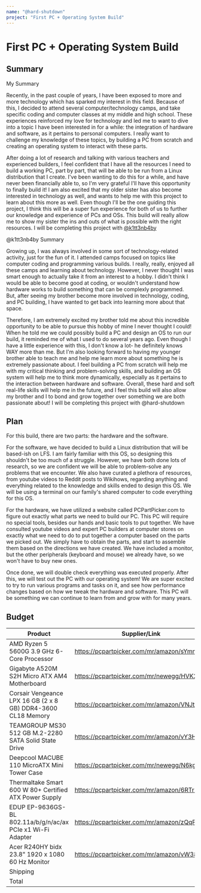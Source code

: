 ```yaml
---
name: "@hard-shutdown"
project: "First PC + Operating System Build"
---
```


# First PC + Operating System Build

## Summary
My Summary

Recently, in the past couple of years, I have been exposed to more and more technology which has sparked my interest in this field. Because of this, I decided to attend several computer/technology camps, and take specific coding and computer classes at my middle and high school. These experiences reinforced my love for technology and led me to want to dive into a topic I have been interested in for a while: the integration of hardware and software, as it pertains to personal computers. I really want to challenge my knowledge of these topics, by building a PC from scratch and creating an operating system to interact with these parts. 

After doing a lot of research and talking with various teachers and experienced builders, I feel confident that I have all the resources I need to build a working PC, part by part, that will be able to be run from a Linux distribution that I create. I've been wanting to do this for a while, and have never been financially able to, so I'm very grateful I'll have this opportunity to finally build it! I am also excited that my older sister has also become interested in technology as well, and wants to help me with this project to learn about this more as well. Even though I'll be the one guiding this project, I think this will be a super fun experience for both of us to further our knowledge and experience of PCs and OSs. This build will really allow me to show my sister the ins and outs of what is possible with the right resources.
I will be completing this project with [@k1tt3nb4by](https://github.com/k1tt3nb4by)

@k1tt3nb4by Summary

Growing up, I was always involved in some sort of technology-related activity, just for the fun of it. I attended camps focused on topics like computer coding and programming various builds. I really, really, enjoyed all these camps and learning about technology. However, I never thought I was smart enough to actually take it from an interest to a hobby. I didn't think I would be able to become good at coding, or wouldn't understand how hardware works to build something that can be complexly programmed. But, after seeing my brother become more involved in technology, coding, and PC building, I have wanted to get back into learning more about that space.

Therefore, I am extremely excited my brother told me about this incredible opportunity to be able to pursue this hobby of mine I never thought I could! When he told me we could possibly build a PC and design an OS to run our build, it reminded me of what I used to do several years ago. Even though I have a little experience with this, I don't know a lot- he definitely knows WAY more than me. But I'm also looking forward to having my younger brother able to teach me and help me learn more about something he is extremely passionate about. I feel building a PC from scratch will help me with my critical thinking and problem-solving skills, and building an OS system will help me to think more dynamically, especially as it pertains to the interaction between hardware and software. Overall, these hard and soft real-life skills will help me in the future, and I feel this build will also allow my brother and I to bond and grow together over something we are both passionate about! I will be completing this project with @hard-shutdown
## Plan

For this build, there are two parts: the hardware and the software. 

For the software, we have decided to build a Linux distribution that will be based-ish on LFS. I am fairly familiar with this OS,  so designing this shouldn't be too much of a struggle. However, we have both done lots of research, so we are confident we will be able to problem-solve any problems that we encounter. We also have curated a plethora of resources, from youtube videos to Reddit posts to Wikihows, regarding anything and everything related to the knowledge and skills ended to design this OS. We will be using a terminal on our family's shared computer to code everything for this OS.

For the hardware, we have utilized a website called PCPartPicker.com to figure out exactly what parts we need to build our PC. This PC will require no special tools, besides our hands and basic tools to put together. We have consulted youtube videos and expert PC builders at computer stores on exactly what we need to do to put together a computer based on the parts we picked out. We simply have to obtain the parts, and start to assemble them based on the directions we have created. We have included a monitor, but the other peripherals (keyboard and mouse) we already have, so we won't have to buy new ones.

Once done, we will double check everything was executed properly. After this, we will test out the PC with our operating system! We are super excited to try to run various programs and tasks on it, and see how performance changes based on how we tweak the hardware and software. This PC will be something we can continue to learn from and grow with for many years.

## Budget

| Product         | Supplier/Link                         | Cost   |
| --------------- | ------------------------------------- | ------ |
| AMD Ryzen 5 5600G 3.9 GHz 6-Core Processor   | https://pcpartpicker.com/mr/amazon/sYmmP6 | $124.07 |
| Gigabyte A520M S2H Micro ATX AM4 Motherboard |https://pcpartpicker.com/mr/newegg/HVK2FT | $69.99|
| Corsair Vengeance LPX 16 GB (2 x 8 GB) DDR4-3600 CL18 Memory |https://pcpartpicker.com/mr/amazon/VNJtt6 | $52.99 |
| TEAMGROUP MS30 512 GB M.2-2280 SATA Solid State Drive |https://pcpartpicker.com/mr/amazon/vY3H99  | $24.49 |
| Deepcool MACUBE 110 MicroATX Mini Tower Case |https://pcpartpicker.com/mr/newegg/N6kgXL  | $71.98|
| Thermaltake Smart 600 W 80+ Certified ATX Power Supply |https://pcpartpicker.com/mr/amazon/6RTrxr | $44.99 |
| EDUP EP-9636GS-BL 802.11a/b/g/n/ac/ax PCIe x1 Wi-Fi Adapter |https://pcpartpicker.com/mr/amazon/zQqPxr  | $28.88 |
| Acer R240HY bidx 23.8" 1920 x 1080 60 Hz Monitor |https://pcpartpicker.com/mr/amazon/vW38TW  | $99.99|
| Shipping      |                                       | $13.98 |
Total           |                                       | $521.37 |
